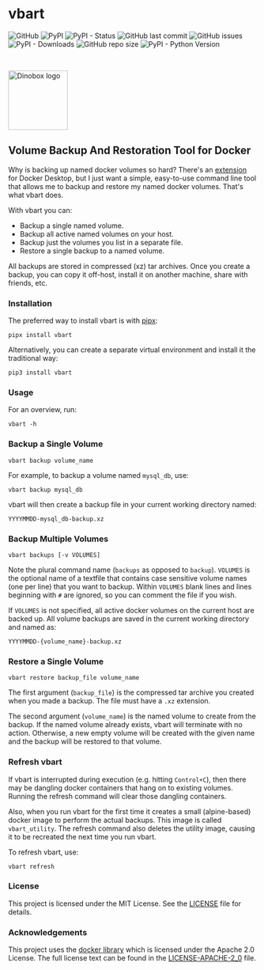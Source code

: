# vbart

![GitHub](https://img.shields.io/github/license/geozeke/vbart)
![PyPI](https://img.shields.io/pypi/v/vbart)
![PyPI - Status](https://img.shields.io/pypi/status/vbart)
![GitHub last commit](https://img.shields.io/github/last-commit/geozeke/vbart)
![GitHub issues](https://img.shields.io/github/issues/geozeke/vbart)
![PyPI - Downloads](https://img.shields.io/pypi/dm/vbart)
![GitHub repo size](https://img.shields.io/github/repo-size/geozeke/vbart)
![PyPI - Python Version](https://img.shields.io/pypi/pyversions/vbart)

<br>

<img
src="https://lh3.googleusercontent.com/d/1H04KVAA3ohH_dLXIrC0bXuJXDn3VutKc"
alt = "Dinobox logo" width="120"/>

## Volume Backup And Restoration Tool for Docker

Why is backing up named docker volumes so hard? There's an
[extension][def] for Docker Desktop, but I just want a simple,
easy-to-use command line tool that allows me to backup and restore my
named docker volumes. That's what vbart does.

With vbart you can:

* Backup a single named volume.
* Backup all active named volumes on your host.
* Backup just the volumes you list in a separate file.
* Restore a single backup to a named volume.

All backups are stored in compressed (xz) tar archives. Once you create
a backup, you can copy it off-host, install it on another machine, share
with friends, etc.

### Installation

The preferred way to install vbart is with [pipx][def2]:

```shell
pipx install vbart
```

Alternatively, you can create a separate virtual environment and install
it the traditional way:

```shell
pip3 install vbart
```

### Usage

For an overview, run:

```shell
vbart -h
```

### Backup a Single Volume

```shell
vbart backup volume_name
```

For example, to backup a volume named `mysql_db`, use:

```shell
vbart backup mysql_db
```

vbart will then create a backup file in your current working directory
named:

```text
YYYYMMDD-mysql_db-backup.xz
```

### Backup Multiple Volumes

```shell
vbart backups [-v VOLUMES]
```

Note the plural command name (`backups` as opposed to `backup`).
`VOLUMES` is the optional name of a textfile that contains case
sensitive volume names (one per line) that you want to backup. Within
`VOLUMES` blank lines and lines beginning with `#` are ignored, so you
can comment the file if you wish.

If `VOLUMES` is not specified, all active docker volumes on the current
host are backed up. All volume backups are saved in the current working
directory and named as:

```text
YYYYMMDD-{volume_name}-backup.xz
```

### Restore a Single Volume

```shell
vbart restore backup_file volume_name
```

The first argument (`backup_file`) is the compressed tar archive you
created when you made a backup. The file must have a `.xz` extension.

The second argument (`volume_name`) is the named volume to create from
the backup. If the named volume already exists, vbart will terminate
with no action. Otherwise, a new empty volume will be created with the
given name and the backup will be restored to that volume.

### Refresh vbart

If vbart is interrupted during execution (e.g. hitting `Control+C`),
then there may be dangling docker containers that hang on to existing
volumes. Running the refresh command will clear those dangling
containers.

Also, when you run vbart for the first time it creates a small
(alpine-based) docker image to perform the actual backups. This image is
called `vbart_utility`. The refresh command also deletes the utility
image, causing it to be recreated the next time you run vbart.

To refresh vbart, use:

```shell
vbart refresh
```

### License

This project is licensed under the MIT License. See the [LICENSE][def3]
file for details.

### Acknowledgements

This project uses the [docker library][def5] which is licensed under the
Apache 2.0 License. The full license text can be found in the
[LICENSE-APACHE-2_0][def4] file.

[def]: https://hub.docker.com/extensions/docker/volumes-backup-extension
[def2]: https://pipx.pypa.io/stable/
[def3]: https://github.com/geozeke/vbart/blob/c87927233222bd5ac86a4a83083cc123e9fc0f9f/LICENSE
[def4]: https://github.com/geozeke/vbart/blob/c87927233222bd5ac86a4a83083cc123e9fc0f9f/LICENSE-APACHE-2_0
[def5]: https://github.com/docker/docker-py
